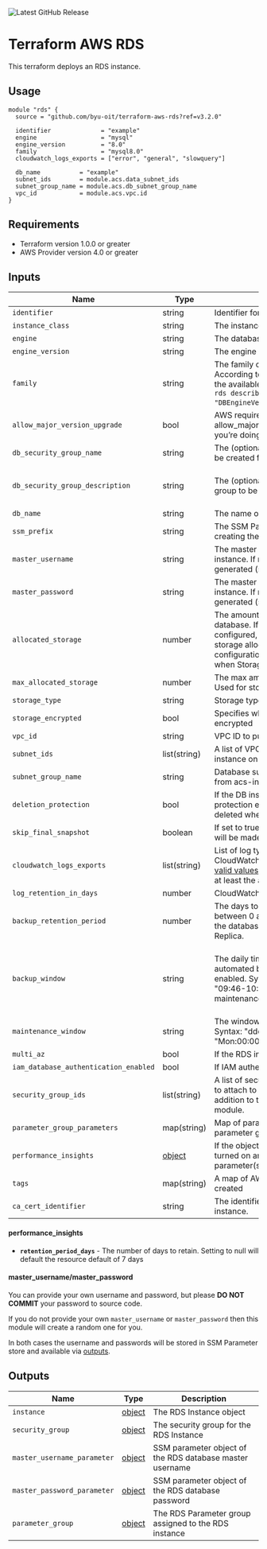 ![Latest GitHub Release](https://img.shields.io/github/v/release/byu-oit/terraform-aws-rds?sort=semver)

# Terraform AWS RDS
This terraform deploys an RDS instance.
 
## Usage
```hcl
module "rds" {
  source = "github.com/byu-oit/terraform-aws-rds?ref=v3.2.0"

  identifier              = "example"
  engine                  = "mysql"
  engine_version          = "8.0"
  family                  = "mysql8.0"
  cloudwatch_logs_exports = ["error", "general", "slowquery"]

  db_name           = "example"
  subnet_ids        = module.acs.data_subnet_ids
  subnet_group_name = module.acs.db_subnet_group_name
  vpc_id            = module.acs.vpc.id
}
```

## Requirements
* Terraform version 1.0.0 or greater
* AWS Provider version 4.0 or greater

## Inputs
| Name                                  | Type                            | Description                                                                                                                                                                                                                                                                                                        | Default                                                                                   |
|---------------------------------------|---------------------------------|--------------------------------------------------------------------------------------------------------------------------------------------------------------------------------------------------------------------------------------------------------------------------------------------------------------------|-------------------------------------------------------------------------------------------|
| `identifier`                          | string                          | Identifier for the RDS instance                                                                                                                                                                                                                                                                                    |                                                                                           |
| `instance_class`                      | string                          | The instance class the RDS instance will use                                                                                                                                                                                                                                                                       | db.t2.small                                                                               |
| `engine`                              | string                          | The database engine the RDS instance will use                                                                                                                                                                                                                                                                      |                                                                                           |
| `engine_version`                      | string                          | The engine version to use                                                                                                                                                                                                                                                                                          |                                                                                           |
| `family`                              | string                          | The family of the DB parameter group. According to the [AWS Docs](https://docs.aws.amazon.com/cli/latest/reference/rds/create-db-parameter-group.html), you can list all of the available parameter group families with `aws rds describe-db-engine-versions --query "DBEngineVersions[].DBParameterGroupFamily"`. |                                                                                           |
| `allow_major_version_upgrade`         | bool                            | AWS requires a manual allow_major_version_upgrade = true flag if you’re doing a major version bump.                                                                                                                                                                                                                |                                                                                           |
| `db_security_group_name`              | string                          | The (optional) name of the security group to be created for the RDS instance.                                                                                                                                                                                                                                      | ${var.identifier}-db_sg                                                                   |
| `db_security_group_description`       | string                          | The (optional) description of the security group to be created for the RDS instance.                                                                                                                                                                                                                               | "Security group for ${var.identifier} RDS instance"                                       |
| `db_name`                             | string                          | The name of the database that RDS will create                                                                                                                                                                                                                                                                      |                                                                                           |
| `ssm_prefix`                          | string                          | The SSM Parameter Store Prefix to use when creating the master username and password.                                                                                                                                                                                                                              | identifier                                                                                |
| `master_username`                     | string                          | The master username to be used for the RDS instance. If not provided, a random one will be generated (see [below](#master_usernamemaster_password)).                                                                                                                                                               | null                                                                                      |
| `master_password`                     | string                          | The master password to be used for the RDS instance. If not provided, a random one will be generated (see [below](#master_usernamemaster_password)).                                                                                                                                                               | null                                                                                      |
| `allocated_storage`                   | number                          | The amount of storage to be allocated for the database. If `max_allocated_storage` is configured, this argument represents the initial storage allocation and differences from the configuration will be ignored automatically when Storage Autoscaling occurs.                                                    | 32                                                                                        |
| `max_allocated_storage`               | number                          | The max amount of storage for the database. Used for storage autoscaling.                                                                                                                                                                                                                                          | null                                                                                      |
| `storage_type`                        | string                          | Storage type for the database [standard, gp2]                                                                                                                                                                                                                                                                      | gp2                                                                                       |
| `storage_encrypted`                   | bool                            | Specifies whether the DB instance is encrypted                                                                                                                                                                                                                                                                     | true                                                                                      |
| `vpc_id`                              | string                          | VPC ID to put the RDS instance on                                                                                                                                                                                                                                                                                  |                                                                                           |
| `subnet_ids`                          | list(string)                    | A list of VPC subnet IDs to put the RDS instance on                                                                                                                                                                                                                                                                |                                                                                           |
| `subnet_group_name`                   | string                          | Database subnet group name (can be retrieved from acs-info)                                                                                                                                                                                                                                                        |                                                                                           |
| `deletion_protection`                 | bool                            | If the DB instance should have deletion protection enabled. The database can't be deleted when this value is set to true                                                                                                                                                                                           | true                                                                                      |
| `skip_final_snapshot`                 | boolean                         | If set to true, no final snapshot of the database will be made when its deleted.                                                                                                                                                                                                                                   | false                                                                                     |
| `cloudwatch_logs_exports`             | list(string)                    | List of log types to enable for exporting to CloudWatch logs. Each engine has different [valid values](https://docs.aws.amazon.com/AmazonRDS/latest/UserGuide/USER_LogAccess.html). We strongly recommend adding at least the `audit` log where possible.                                                          |                                                                                           |
| `log_retention_in_days`               | number                          | CloudWatch log groups retention in days                                                                                                                                                                                                                                                                            | 120                                                                                       |
| `backup_retention_period`             | number                          | The days to retain backups for. Must be between 0 and 35. Must be greater than 0 if the database is used as a source for a Read Replica.                                                                                                                                                                           | 7                                                                                         |
| `backup_window`                       | string                          | The daily time range (in UTC) during which automated backups are created if they are enabled. Syntax: "hh24:mi-hh24:mi". Eg: "09:46-10:16". Must not overlap with maintenance_window.                                                                                                                              | 07:01-07:31 (this is either midnight or 1am Mountain Time, depending on daylight savings) |
| `maintenance_window`                  | string                          | The window to perform maintenance in. Syntax: "ddd:hh24:mi-ddd:hh24:mi". Eg: "Mon:00:00-Mon:03:00".                                                                                                                                                                                                                | null                                                                                      |
| `multi_az`                            | bool                            | If the RDS instance is multi AZ enabled.                                                                                                                                                                                                                                                                           | false                                                                                     |
| `iam_database_authentication_enabled` | bool                            | If IAM authentication is enabled.                                                                                                                                                                                                                                                                                  | false                                                                                     |
| `security_group_ids`                  | list(string)                    | A list of security group ids of security groups to attach to the RDS instance. This is in addition to the security group created in the module.                                                                                                                                                                    | []                                                                                        |
| `parameter_group_parameters`          | map(string)                     | Map of parameters to include in the database parameter group                                                                                                                                                                                                                                                       | {}                                                                                        |
| `performance_insights`                | [object](#performance_insights) | If the object is not null performance insights is turned on and configured with the parameter(s) in the object                                                                                                                                                                                                     | null                                                                                      |
| `tags`                                | map(string)                     | A map of AWS Tags to attach to each resource created                                                                                                                                                                                                                                                               | {}                                                                                        |
| `ca_cert_identifier`                  | string                          | The identifier of the CA certificate for the DB instance.                                                                                                                                                                                                                                                          | null                                                                                      |

#### performance_insights
* **`retention_period_days`** - The number of days to retain. Setting to null will default the resource default of 7 days

#### master_username/master_password
You can provide your own username and password, but please **DO NOT COMMIT** your password to source code.

If you do not provide your own `master_username` or `master_password` then this module will create a random one for you.

In both cases the username and passwords will be stored in SSM Parameter store and available via [outputs](#outputs).

## Outputs
| Name                        | Type                                                                                                     | Description                                              |
|-----------------------------|----------------------------------------------------------------------------------------------------------|----------------------------------------------------------|
| `instance`                  | [object](https://www.terraform.io/docs/providers/aws/r/db_instance.html#attributes-reference)            | The RDS Instance object                                  |
| `security_group`            | [object](https://www.terraform.io/docs/providers/aws/r/security_group.html#attributes-reference)         | The security group for the RDS Instance                  |
| `master_username_parameter` | [object](https://www.terraform.io/docs/providers/aws/r/ssm_parameter.html#attributes-reference)          | SSM parameter object of the RDS database master username |
| `master_password_parameter` | [object](https://www.terraform.io/docs/providers/aws/r/ssm_parameter.html#attributes-reference)          | SSM parameter object of the RDS database password        |
| `parameter_group`           | [object](https://www.terraform.io/docs/providers/aws/r/aws_db_parameter_group.html#attributes-reference) | The RDS Parameter group assigned to the RDS instance     |
